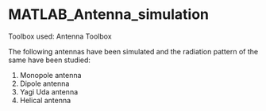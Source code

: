 # MATLAB_Antenna_simulation

Toolbox used: Antenna Toolbox

The following antennas have been simulated and the radiation pattern of the same have been studied:
1. Monopole antenna
2. Dipole antenna
3. Yagi Uda antenna
4. Helical antenna
